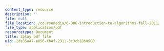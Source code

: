 ```yaml
---
content_type: resource
description: ''
file: null
file_location: /coursemedia/6-006-introduction-to-algorithms-fall-2011/2da35a47a856fb4f23113c3cb18b0580_-FElVPKykgw.pdf
file_type: application/pdf
resourcetype: Document
title: 3play pdf file
uid: 2da35a47-a856-fb4f-2311-3c3cb18b0580
---
```

